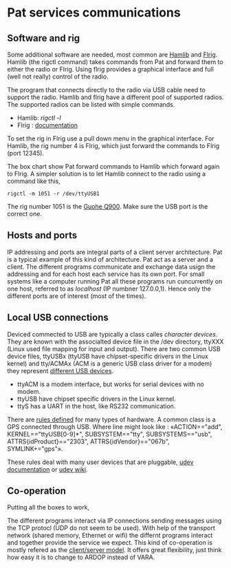 # Pat services communications

## Software and rig
Some additional software are needed, most common are 
[Hamlib](https://hamlib.github.io/) and [Flrig](http://www.w1hkj.com/).
Hamlib (the rigctl command) takes commands from Pat and forward them to either the 
radio or Flrig. Using flrig provides a graphical interface and full (well not really) 
control of the radio. 

The program that connects directly to the radio via USB cable need to support the
radio. Hamlib and flrig have a different pool of supported radios. The supported
radios can be listed with simple commands.

- Hamlib: *rigctl -l*
- Flrig : [documentation](http://www.w1hkj.com/flrig-help/supported_transceivers.html)

To set the rig in Flrig use a pull down menu in the graphical interface. 
For Hamlib, the rig number 4 is Flrig, which just forward the commands to 
Flrig (port 12345).

The box chart show Pat forward commands to Hamlib which forward again to Flrig.
A simpler solution is to let Hamlib connect to the radio using a command like this,
```
rigctl -m 1051 -r /dev/ttyUSB1
```
The rig number 1051 is the [Guohe Q900](https://www.guohedz.com/Q900).
Make sure the USB port is the correct one. 

## Hosts and ports
IP addressing and ports are integral parts of a client server architecture. 
Pat is a typical example of this kind of architecture. Pat act as a server 
and a client. The different programs communicate and exchange data usign the 
addressing and for each host each service has its own port. For small systems 
like a computer running Pat all these programs run cuncurrently on one host, 
referred to as *localhost* (IP numbner 127.0.0,1). Hence only the different 
ports are of interest (most of the times). 


## Local USB connections
Deviced commected to USB are typically a class calles *character devices*. 
They are known with
the associalted device file in the /dev directory, ttyXXX (Linux used file 
mapping for input and output). 
There are two common USB device files, ttyUSBx (ttyUSB have chipset-specific 
drivers in the Linux kernel) and tty/ACMAx (ACM is a generic USB class driver 
for a modem) they represent 
[different USB devices](https://rfc1149.net/blog/2013/03/05/what-is-the-difference-between-devttyusbx-and-devttyacmx/). 

- ttyACM is a modem interface, but works for serial devices with no modem.
- ttyUSB have chipset specific drivers in the Linux kernel.
- ttyS has a UART in the host, like RS232 communication.

There are [rules defined](https://michaelbergeron.com/blog/gpsd-raspberrypi) 
for many types of hardware. A common class is a GPS connected through USB. 
Where line might look like :
«ACTION=="add", KERNEL=="ttyUSB[0-9]*", SUBSYSTEM=="tty", SUBSYSTEMS=="usb", ATTRS{idProduct}=="2303", ATTRS{idVendor}=="067b", SYMLINK+="gps"».

These rules deal with many user devices that are pluggable, 
[udev documentation](https://opensource.com/article/18/11/udev) or
[udev wiki](https://wiki.archlinux.org/title/udev).


## Co-operation
Putting all the boxes to work,

The different programs interact via IP connections sending messages
using the TCP protocl (UDP do not seem to be used).
With help of the transport network (shared memory, Ethernet or wifi)
the differnt programs interact and together provide the service we
expect. This kind of co-operation is mostly refered as the
[client/server model](https://en.wikipedia.org/wiki/Client%E2%80%93server_model). 
It offers great flexibility, just think how easy it is to change to 
ARDOP instead of VARA.










